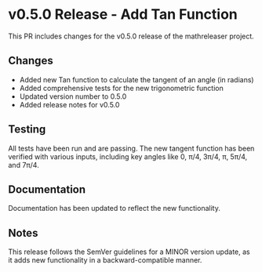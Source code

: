# v0.5.0 Release - Add Tan Function

This PR includes changes for the v0.5.0 release of the mathreleaser project.

## Changes

- Added new Tan function to calculate the tangent of an angle (in radians)
- Added comprehensive tests for the new trigonometric function
- Updated version number to 0.5.0
- Added release notes for v0.5.0

## Testing

All tests have been run and are passing. The new tangent function has been verified with various inputs, including key angles like 0, π/4, 3π/4, π, 5π/4, and 7π/4.

## Documentation

Documentation has been updated to reflect the new functionality.

## Notes

This release follows the SemVer guidelines for a MINOR version update, as it adds new functionality in a backward-compatible manner.
